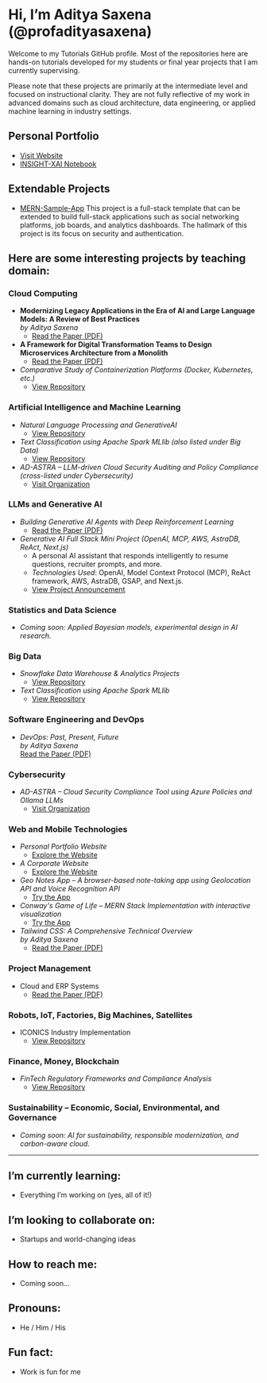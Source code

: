 # Hi, I’m Aditya Saxena (@profadityasaxena)

Welcome to my Tutorials GitHub profile. Most of the repositories here are hands-on tutorials developed for my students or final year projects that I am currently supervising.

Please note that these projects are primarily at the intermediate level and focused on instructional clarity. They are not fully reflective of my work in advanced domains such as cloud architecture, data engineering, or applied machine learning in industry settings.


## Personal Portfolio  
- [Visit Website](https://www.adityasaxena.xyz)
- [INSIGHT-XAI Notebook](https://github.com/profadityasaxena/Labels-to-Latents/blob/main/implementation.ipynb)

## Extendable Projects
- [MERN-Sample-App](https://mern-full-stack-template-ib68247bi-profadityasaxenas-projects.vercel.app/) This project is a full-stack template that can be extended to build full-stack applications such as social networking platforms, job boards, and analytics dashboards. The hallmark of this project is its focus on security and authentication.

## Here are some interesting projects by teaching domain:

### Cloud Computing  
- **Modernizing Legacy Applications in the Era of AI and Large Language Models: A Review of Best Practices**  
  *by Aditya Saxena*  
  - [Read the Paper (PDF)](https://github.com/profadityasaxena/Cloud-Legacy-to-Modern/blob/main/Paper.pdf)
- **A Framework for Digital Transformation Teams to Design Microservices Architecture from a Monolith**  
  - [Read the Paper (PDF)](https://github.com/profadityasaxena/Cloud-Microservices/blob/main/Microservices.pdf)
- *Comparative Study of Containerization Platforms (Docker, Kubernetes, etc.)*  
  - [View Repository](https://github.com/profadityasaxena/Containerization_Platforms)

### Artificial Intelligence and Machine Learning 
- *Natural Language Processing and GenerativeAI*
  - [View Repository](https://github.com/profadityasaxena/GenAI_IntroToGenAI)
- *Text Classification using Apache Spark MLlib (also listed under Big Data)*  
  - [View Repository](https://github.com/profadityasaxena/Spark_TextClassificationusingMLlib)
- *AD-ASTRA – LLM-driven Cloud Security Auditing and Policy Compliance (cross-listed under Cybersecurity)*  
  - [Visit Organization](https://github.com/profadityasaxena?org=AD-ASTRA-AI-Enabled-Cloud-Compliance&year_list=1)  


### LLMs and Generative AI  
- *Building Generative AI Agents with Deep Reinforcement Learning*
  - [Read the Paper (PDF)](https://github.com/profadityasaxena/Building_Generative_AI_Agents_with_Deep_Reinforcement_Learning/blob/main/Building_Generative_AI_Agents_with_Deep_Reinforcement_Learning.pdf)
- *Generative AI Full Stack Mini Project (OpenAI, MCP, AWS, AstraDB, ReAct, Next.js)*  
  - A personal AI assistant that responds intelligently to resume questions, recruiter prompts, and more.  
  - *Technologies Used*: OpenAI, Model Context Protocol (MCP), ReAct framework, AWS, AstraDB, GSAP, and Next.js.  
  - [View Project Announcement](https://www.linkedin.com/feed/update/urn:li:activity:7332995403006566400/)

### Statistics and Data Science  
- *Coming soon: Applied Bayesian models, experimental design in AI research.*

### Big Data  
- *Snowflake Data Warehouse & Analytics Projects*  
  - [View Repository](https://github.com/profadityasaxena/Snowflake)
- *Text Classification using Apache Spark MLlib*  
  - [View Repository](https://github.com/profadityasaxena/Spark_TextClassificationusingMLlib)

### Software Engineering and DevOps  
- *DevOps: Past, Present, Future*  
  *by Aditya Saxena*  
  [Read the Paper (PDF)](https://github.com/profadityasaxena/DevOps---Past-Present-Future/blob/main/DevOps%20-%20Past%2C%20Present%2C%20Future.pdf)

### Cybersecurity  
- *AD-ASTRA – Cloud Security Compliance Tool using Azure Policies and Ollama LLMs*  
  - [Visit Organization](https://github.com/profadityasaxena?org=AD-ASTRA-AI-Enabled-Cloud-Compliance&year_list=1)  

### Web and Mobile Technologies  
- *Personal Portfolio Website*  
  - [Explore the Website](https://www.adityasaxena.xyz)
- *A Corporate Website*
  - [Explore the Website](https://www.dalisoft.in/)
- *Geo Notes App – A browser-based note-taking app using Geolocation API and Voice Recognition API*  
  - [Try the App](https://geo-notes-browser-api-tutorial.vercel.app/)  
- *Conway's Game of Life – MERN Stack Implementation with interactive visualization*  
  - [Try the App](https://mern-conways-game-of-life-rn9y.vercel.app/)
- *Tailwind CSS: A Comprehensive Technical Overview*  
  *by Aditya Saxena*  
  - [Read the Paper (PDF)](https://github.com/profadityasaxena/WebDesign_Tailwind/blob/main/TailwindCSS.pdf)

### Project Management 
- Cloud and ERP Systems
  - [Read the Paper (PDF)](https://github.com/profadityasaxena/ProjectManagement_Cloud_and_ERP/blob/main/Project_Mangement%20-%20Cloud_and_ERP.pdf)

### Robots, IoT, Factories, Big Machines, Satellites  
- ICONICS Industry Implementation  
  - [View Repository](https://github.com/profadityasaxena/ICONICS_Industry)

### Finance, Money, Blockchain  
- *FinTech Regulatory Frameworks and Compliance Analysis*  
  - [View Repository](https://github.com/profadityasaxena/Fintech_RegulatoryFramework)

### Sustainability – Economic, Social, Environmental, and Governance  
- *Coming soon: AI for sustainability, responsible modernization, and carbon-aware cloud.*

---

## I’m currently learning:
- Everything I’m working on (yes, all of it!)

## I’m looking to collaborate on:
- Startups and world-changing ideas

## How to reach me:
- Coming soon...

## Pronouns:
- He / Him / His

## Fun fact:
- Work is fun for me

<!---
profadityasaxena/profadityasaxena is a special repository because its README.md (this file) appears on your GitHub profile.
You can click the Preview link to take a look at your changes.
--->

